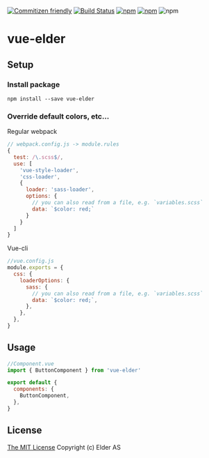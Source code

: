 [![Commitizen friendly](https://img.shields.io/badge/commitizen-friendly-brightgreen.svg)](http://commitizen.github.io/cz-cli/)
[![Build Status](https://travis-ci.org/ElderAS/vue-elder.svg?branch=master&style=flat-square)](https://travis-ci.org/ElderAS/vue-elder)
[![npm](https://img.shields.io/npm/dt/vue-elder.svg?style=flat-square)](https://www.npmjs.com/package/vue-elder)
[![npm](https://img.shields.io/npm/v/vue-elder.svg?style=flat-square)](https://www.npmjs.com/package/vue-elder)
![npm](https://img.shields.io/npm/l/vue-elder.svg?style=flat-square)

# vue-elder

## Setup

### Install package

```
npm install --save vue-elder
```

### Override default colors, etc...

Regular webpack

```js
// webpack.config.js -> module.rules
{
  test: /\.scss$/,
  use: [
    'vue-style-loader',
    'css-loader',
    {
      loader: 'sass-loader',
      options: {
        // you can also read from a file, e.g. `variables.scss`
        data: `$color: red;`
      }
    }
  ]
}
```

Vue-cli

```js
//vue.config.js
module.exports = {
  css: {
    loaderOptions: {
      sass: {
        // you can also read from a file, e.g. `variables.scss`
        data: `$color: red;`,
      },
    },
  },
}
```

## Usage

```js
//Component.vue
import { ButtonComponent } from 'vue-elder'

export default {
  components: {
    ButtonComponent,
  },
}
```

## License

[The MIT License](http://opensource.org/licenses/MIT)
Copyright (c) Elder AS
